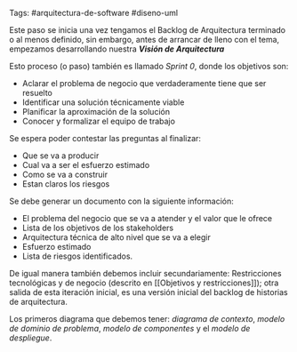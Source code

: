 Tags: #arquitectura-de-software #diseno-uml 

Este paso se inicia una vez tengamos el Backlog de Arquitectura terminado o al menos definido, sin embargo, antes de arrancar de lleno con el tema, empezamos desarrollando nuestra ***Visión de Arquitectura***

Esto proceso (o paso) también es llamado *Sprint 0*, donde los objetivos son:

- Aclarar el problema de negocio que verdaderamente tiene que ser resuelto
- Identificar una solución técnicamente viable
- Planificar la aproximación de la solución
- Conocer y formalizar el equipo de trabajo

Se espera poder contestar las preguntas al finalizar:

- Que se va a producir
- Cual va a ser el esfuerzo estimado
- Como se va a construir
- Estan claros los riesgos

Se debe generar un documento con la siguiente información:

- El problema del negocio que se va a atender y el valor que le ofrece
- Lista de los objetivos de los stakeholders
- Arquitectura técnica de alto nivel que se va a elegir
- Esfuerzo estimado
- Lista de riesgos identificados.

De igual manera también debemos incluir secundariamente: Restricciones tecnológicas y de negocio (descrito en [[Objetivos y restricciones]]); otra salida de esta iteración inicial, es una versión inicial del backlog de historias de arquitectura.

Los primeros diagrama que debemos tener:  *diagrama de contexto*,  *modelo de dominio de problema*, *modelo de componentes* y el *modelo de despliegue*.